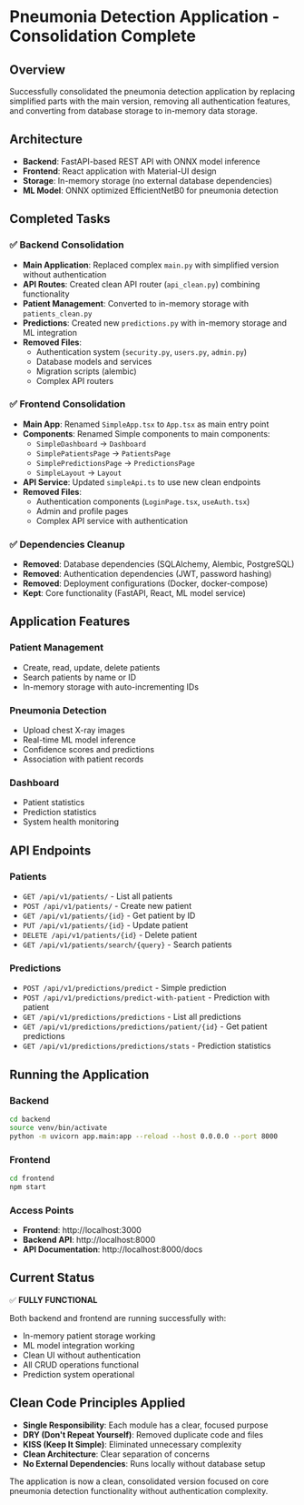 # Pneumonia Detection Application - Consolidation Complete

## Overview
Successfully consolidated the pneumonia detection application by replacing simplified parts with the main version, removing all authentication features, and converting from database storage to in-memory data storage.

## Architecture
- **Backend**: FastAPI-based REST API with ONNX model inference
- **Frontend**: React application with Material-UI design
- **Storage**: In-memory storage (no external database dependencies)
- **ML Model**: ONNX optimized EfficientNetB0 for pneumonia detection

## Completed Tasks

### ✅ Backend Consolidation
- **Main Application**: Replaced complex `main.py` with simplified version without authentication
- **API Routes**: Created clean API router (`api_clean.py`) combining functionality
- **Patient Management**: Converted to in-memory storage with `patients_clean.py`
- **Predictions**: Created new `predictions.py` with in-memory storage and ML integration
- **Removed Files**:
  - Authentication system (`security.py`, `users.py`, `admin.py`)
  - Database models and services
  - Migration scripts (alembic)
  - Complex API routers

### ✅ Frontend Consolidation
- **Main App**: Renamed `SimpleApp.tsx` to `App.tsx` as main entry point
- **Components**: Renamed Simple components to main components:
  - `SimpleDashboard` → `Dashboard`
  - `SimplePatientsPage` → `PatientsPage`
  - `SimplePredictionsPage` → `PredictionsPage`
  - `SimpleLayout` → `Layout`
- **API Service**: Updated `simpleApi.ts` to use new clean endpoints
- **Removed Files**:
  - Authentication components (`LoginPage.tsx`, `useAuth.tsx`)
  - Admin and profile pages
  - Complex API service with authentication

### ✅ Dependencies Cleanup
- **Removed**: Database dependencies (SQLAlchemy, Alembic, PostgreSQL)
- **Removed**: Authentication dependencies (JWT, password hashing)
- **Removed**: Deployment configurations (Docker, docker-compose)
- **Kept**: Core functionality (FastAPI, React, ML model service)

## Application Features

### Patient Management
- Create, read, update, delete patients
- Search patients by name or ID
- In-memory storage with auto-incrementing IDs

### Pneumonia Detection
- Upload chest X-ray images
- Real-time ML model inference
- Confidence scores and predictions
- Association with patient records

### Dashboard
- Patient statistics
- Prediction statistics
- System health monitoring

## API Endpoints

### Patients
- `GET /api/v1/patients/` - List all patients
- `POST /api/v1/patients/` - Create new patient
- `GET /api/v1/patients/{id}` - Get patient by ID
- `PUT /api/v1/patients/{id}` - Update patient
- `DELETE /api/v1/patients/{id}` - Delete patient
- `GET /api/v1/patients/search/{query}` - Search patients

### Predictions
- `POST /api/v1/predictions/predict` - Simple prediction
- `POST /api/v1/predictions/predict-with-patient` - Prediction with patient
- `GET /api/v1/predictions/predictions` - List all predictions
- `GET /api/v1/predictions/predictions/patient/{id}` - Get patient predictions
- `GET /api/v1/predictions/predictions/stats` - Prediction statistics

## Running the Application

### Backend
```bash
cd backend
source venv/bin/activate
python -m uvicorn app.main:app --reload --host 0.0.0.0 --port 8000
```

### Frontend
```bash
cd frontend
npm start
```

### Access Points
- **Frontend**: http://localhost:3000
- **Backend API**: http://localhost:8000
- **API Documentation**: http://localhost:8000/docs

## Current Status
✅ **FULLY FUNCTIONAL**

Both backend and frontend are running successfully with:
- In-memory patient storage working
- ML model integration working
- Clean UI without authentication
- All CRUD operations functional
- Prediction system operational

## Clean Code Principles Applied
- **Single Responsibility**: Each module has a clear, focused purpose
- **DRY (Don't Repeat Yourself)**: Removed duplicate code and files
- **KISS (Keep It Simple)**: Eliminated unnecessary complexity
- **Clean Architecture**: Clear separation of concerns
- **No External Dependencies**: Runs locally without database setup

The application is now a clean, consolidated version focused on core pneumonia detection functionality without authentication complexity.
